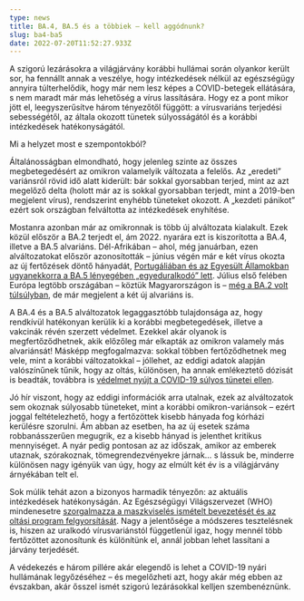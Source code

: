 ```yaml
---
type: news
title: BA.4, BA.5 és a többiek – kell aggódnunk?
slug: ba4-ba5
date: 2022-07-20T11:52:27.933Z
---
```

A szigorú lezárásokra a világjárvány korábbi hullámai során olyankor került sor, ha fennállt annak a veszélye, hogy intézkedések nélkül az egészségügy annyira túlterhelődik, hogy már nem lesz képes a COVID-betegek ellátására, s nem maradt már más lehetőség a vírus lassítására. Hogy ez a pont mikor jött el, leegyszerűsítve három tényezőtől függött: a vírusvariáns terjedési sebességétől, az általa okozott tünetek súlyosságától és a korábbi intézkedések hatékonyságától.

Mi a helyzet most e szempontokból?

Általánosságban elmondható, hogy jelenleg szinte az összes megbetegedésért az omikron valamelyik változata a felelős. Az „eredeti” variánsról rövid idő alatt kiderült: bár sokkal gyorsabban terjed, mint az azt megelőző delta (holott már az is sokkal gyorsabban terjedt, mint a 2019-ben megjelent vírus), rendszerint enyhébb tüneteket okozott. A „kezdeti pánikot” ezért sok országban felváltotta az intézkedések enyhítése. 

Mostanra azonban már az omikronnak is több új alváltozata kialakult. Ezek közül először a BA.2 terjedt el, ám 2022. nyarára ezt is kiszorította a BA.4, illetve a BA.5 alvariáns. Dél-Afrikában – ahol, még januárban, ezen alváltozatokat először azonosították – június végén már e két vírus okozta az új fertőzések döntő hányadát, <a href="https://www.nytimes.com/interactive/2022/07/07/us/ba5-covid-omicron-subvariant.html" rel="external noopener" target="_blank">Portugáliában és az Egyesült Államokban ugyanekkorra a BA.5 lényegében „egyeduralkodó” lett</a>. Július első felében Európa legtöbb országában – köztük Magyarországon is – <a href="https://telex.hu/koronavirus/2022/07/20/koronavirus-meredeken-emelkedik-az-uj-fertozottek-szama" rel="external noopener" target="_blank">még a BA.2 volt túlsúlyban</a>, de már megjelent a két új alvariáns is. 

A BA.4 és a BA.5 alváltozatok legaggasztóbb tulajdonsága az, hogy rendkívül hatékonyan kerülik ki a korábbi megbetegedések, illetve a vakcinák révén szerzett védelmet. Ezekkel akár olyanok is megfertőződhetnek, akik előzőleg már elkapták az omikron valamely más alvariánsát! Másképp megfogalmazva: sokkal többen fertőződhetnek meg vele, mint a korábbi változatokkal – jóllehet, az eddigi adatok alapján valószínűnek tűnik, hogy az oltás, különösen, ha annak emlékeztető dózisát is beadták, továbbra is <a href="https://edition.cnn.com/2022/06/22/health/ba4-ba5-escape-antibodies-covid-vaccine/index.html" rel="external noopener" target="_blank">védelmet nyújt a COVID-19 súlyos tünetei ellen</a>.

Jó hír viszont, hogy az eddigi információk arra utalnak, ezek az alváltozatok sem okoznak súlyosabb tüneteket, mint a korábbi omikron-variánsok – ezért joggal feltételezhető, hogy a fertőzöttek kisebb hányada fog kórházi kerülésre szorulni. Ám abban az esetben, ha az új esetek száma robbanásszerűen megugrik, ez a kisebb hányad is jelenthet kritikus mennyiséget. A nyár pedig pontosan az az időszak, amikor az emberek utaznak, szórakoznak, tömegrendezvényekre járnak… s lássuk be, minderre különösen nagy igényük van úgy, hogy az elmúlt két év is a világjárvány árnyékában telt el.

Sok múlik tehát azon a bizonyos harmadik tényezőn: az aktuális intézkedések hatékonyságán. Az Egészségügyi Világszervezet (WHO) mindenesetre <a href="https://www.reuters.com/world/europe/act-now-europe-or-risk-stricter-covid-measures-later-who-official-2022-07-19/" rel="external noopener" target="_blank">szorgalmazza a maszkviselés ismételt bevezetését és az oltási program felgyorsítását</a>. Nagy a jelentősége a módszeres tesztelésnek is, hiszen az uralkodó vírusvariánstól függetlenül igaz, hogy mennél több fertőzöttet azonosítunk és különítünk el, annál jobban lehet lassítani a járvány terjedését.

A védekezés e három pillére akár elegendő is lehet a COVID-19 nyári hullámának legyőzéséhez – és megelőzheti azt, hogy akár még ebben az évszakban, akár ősszel ismét szigorú lezárásokkal kelljen szembenéznünk.
